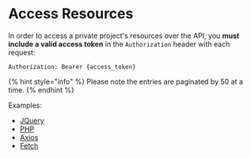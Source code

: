 # Access Resources

In order to access a private project's resources over the API, you **must include a valid access token** in the `Authorization` header with each request:

`Authorization: Bearer {access_token}`

{% hint style="info" %}
Please note the entries are paginated by 50 at a time.
{% endhint %}

Examples:

* [JQuery](jquery.md)
* [PHP](php.md)
* [Axios](axios.md)
* [Fetch](fetch.md)
